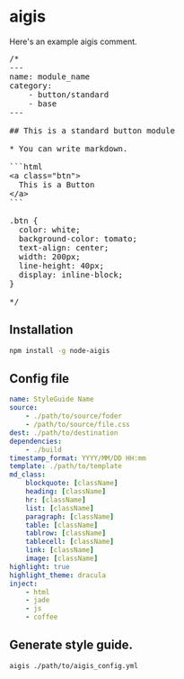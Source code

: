 # aigis

Here's an example aigis comment.

<pre>
/*
---
name: module_name
category:
    - button/standard
    - base
---

## This is a standard button module

* You can write markdown.

```html
&lt;a class="btn"&gt;
  This is a Button
&lt;/a&gt;
```

.btn {
  color: white;
  background-color: tomato;
  text-align: center;
  width: 200px;
  line-height: 40px;
  display: inline-block;
}

*/
</pre>

## Installation

```sh
npm install -g node-aigis
```

## Config file

```yaml
name: StyleGuide Name
source:
    - ./path/to/source/foder
    - /path/to/source/file.css
dest: ./path/to/destination
dependencies:
    - ./build
timestamp_format: YYYY/MM/DD HH:mm
template: ./path/to/template
md_class:
    blockquote: [className]
    heading: [className]
    hr: [className]
    list: [className]
    paragraph: [className]
    table: [className]
    tablrow: [className]
    tablecell: [className]
    link: [className]
    image: [className]
highlight: true
highlight_theme: dracula
inject:
    - html
    - jade
    - js
    - coffee
```

## Generate style guide.

```sh
aigis ./path/to/aigis_config.yml
```
